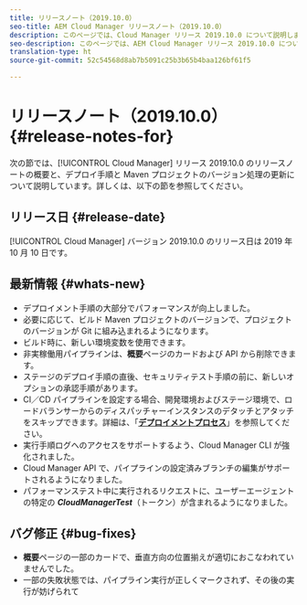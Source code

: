 ```yaml
---
title: リリースノート（2019.10.0）
seo-title: AEM Cloud Manager リリースノート（2019.10.0）
description: このページでは、Cloud Manager リリース 2019.10.0 について説明します。
seo-description: このページでは、AEM Cloud Manager リリース 2019.10.0 について説明します。
translation-type: ht
source-git-commit: 52c54568d8ab7b5091c25b3b65b4baa126bf61f5

---
```


# リリースノート（2019.10.0）{#release-notes-for}

次の節では、[!UICONTROL Cloud Manager] リリース 2019.10.0 のリリースノートの概要と、デプロイ手順と Maven プロジェクトのバージョン処理の更新について説明しています。詳しくは、以下の節を参照してください。

## リリース日 {#release-date}

[!UICONTROL Cloud Manager] バージョン 2019.10.0 のリリース日は 2019 年 10 月 10 日です。

## 最新情報 {#whats-new}

* デプロイメント手順の大部分でパフォーマンスが向上しました。
* 必要に応じて、ビルド Maven プロジェクトのバージョンで、プロジェクトのバージョンが Git に組み込まれるようになります。
* ビルド時に、新しい環境変数を使用できます。
* 非実稼働用パイプラインは、**概要**&#x200B;ページのカードおよび API から削除できます。
* ステージのデプロイ手順の直後、セキュリティテスト手順の前に、新しいオプションの承認手順があります。
* CI／CD パイプラインを設定する場合、開発環境およびステージ環境で、ロードバランサーからのディスパッチャーインスタンスのデタッチとアタッチをスキップできます。詳細は、「**[デプロイメントプロセス](deploying-code.md#deployment-process)**」を参照してください。
* 実行手順ログへのアクセスをサポートするよう、Cloud Manager CLI が強化されました。
* Cloud Manager API で、パイプラインの設定済みブランチの編集がサポートされるようになりました。
* パフォーマンステスト中に実行されるリクエストに、ユーザーエージェントの特定の ***CloudManagerTest***（トークン）が含まれるようになりました。

## バグ修正 {#bug-fixes}

* **概要**&#x200B;ページの一部のカードで、垂直方向の位置揃えが適切におこなわれていませんでした。
* 一部の失敗状態では、パイプライン実行が正しくマークされず、その後の実行が妨げられて